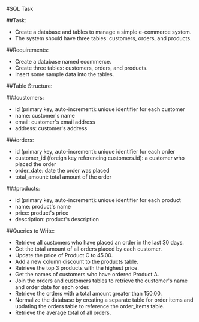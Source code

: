 #SQL Task 

	
##Task:

- Create a database and tables to manage a simple e-commerce system. 
- The system should have three tables: customers, orders, and products.

##Requirements:

- Create a database named ecommerce.
- Create three tables: customers, orders, and products.
- Insert some sample data into the tables.

##Table Structure:

###customers:

- id (primary key, auto-increment): unique identifier for each customer
- name: customer's name
- email: customer's email address
- address: customer's address

###orders:

- id (primary key, auto-increment): unique identifier for each order
- customer_id (foreign key referencing customers.id): a customer who placed the                               order
- order_date: date the order was placed
- total_amount: total amount of the order

###products:

- id (primary key, auto-increment): unique identifier for each product
- name: product's name
- price: product's price
- description: product's description


##Queries to Write:

- Retrieve all customers who have placed an order in the last 30 days.
- Get the total amount of all orders placed by each customer.
- Update the price of Product C to 45.00.
- Add a new column discount to the products table.
- Retrieve the top 3 products with the highest price.
- Get the names of customers who have ordered Product A.
- Join the orders and customers tables to retrieve the customer's name and order date for each order. 
- Retrieve the orders with a total amount greater than 150.00.
- Normalize the database by creating a separate table for order items and updating the orders table to reference the order_items table.
- Retrieve the average total of all orders.


